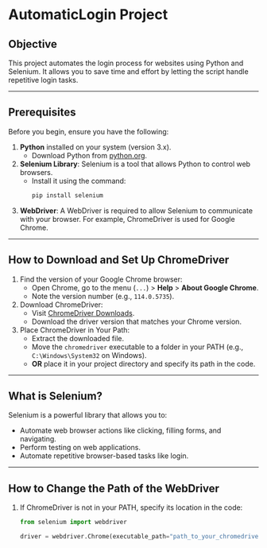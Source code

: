 # AutomaticLogin Project

## Objective
This project automates the login process for websites using Python and Selenium. It allows you to save time and effort by letting the script handle repetitive login tasks.

---

## Prerequisites
Before you begin, ensure you have the following:
1. **Python** installed on your system (version 3.x).
   - Download Python from [python.org](https://www.python.org/downloads/).
2. **Selenium Library**: Selenium is a tool that allows Python to control web browsers.
   - Install it using the command:
     ```bash
     pip install selenium
     ```
3. **WebDriver**: A WebDriver is required to allow Selenium to communicate with your browser. For example, ChromeDriver is used for Google Chrome.

---

## How to Download and Set Up ChromeDriver
1. Find the version of your Google Chrome browser:
   - Open Chrome, go to the menu (`...`) > **Help** > **About Google Chrome**.
   - Note the version number (e.g., `114.0.5735`).
2. Download ChromeDriver:
   - Visit [ChromeDriver Downloads](https://chromedriver.chromium.org/downloads).
   - Download the driver version that matches your Chrome version.
3. Place ChromeDriver in Your Path:
   - Extract the downloaded file.
   - Move the `chromedriver` executable to a folder in your PATH (e.g., `C:\Windows\System32` on Windows).
   - **OR** place it in your project directory and specify its path in the code.

---

## What is Selenium?
Selenium is a powerful library that allows you to:
- Automate web browser actions like clicking, filling forms, and navigating.
- Perform testing on web applications.
- Automate repetitive browser-based tasks like login.

---

## How to Change the Path of the WebDriver
1. If ChromeDriver is not in your PATH, specify its location in the code:
   ```python
   from selenium import webdriver

   driver = webdriver.Chrome(executable_path="path_to_your_chromedriver")
